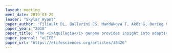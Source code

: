 ```yaml
---
layout: meeting
meet_date: 2019-03-29
leader: "Skylar Wyant"
paper_author: "Filiault DL, Ballerini ES, Mandáková T, Aköz G, Derieg NJ et al."
paper_year: "2018"
paper_title: "The <i>Aquilegia</i> genome provides insight into adaptive radiation and reveals an extraordinarily polymorphic chromosome with a unique history"
paper_journal: "eLIFE"
paper_url: "https://elifesciences.org/articles/36426"
---
```

